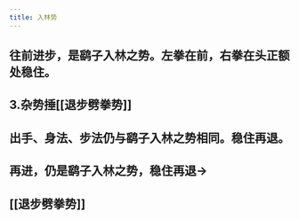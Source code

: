```yaml
---
title: 入林势
---
```


## 往前进步，是鹞子入林之势。左拳在前，右拳在头正额处稳住。

## 3.杂势捶[[退步劈拳势]]
## 出手、身法、步法仍与鹞子入林之势相同。稳住再退。
## 再进，仍是鹞子入林之势，稳住再退->
## [[退步劈拳势]]
